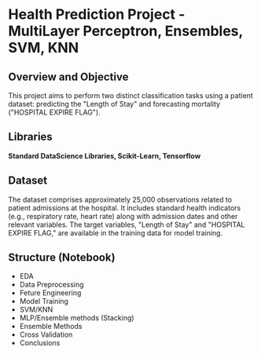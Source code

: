 # Health Prediction Project - MultiLayer Perceptron, Ensembles, SVM, KNN

## Overview and Objective

This project aims to perform two distinct classification tasks using a patient dataset: predicting the "Length of Stay" and forecasting mortality ("HOSPITAL EXPIRE FLAG").

## Libraries
**Standard DataScience Libraries, Scikit-Learn, Tensorflow**

## Dataset

The dataset comprises approximately 25,000 observations related to patient admissions at the hospital. It includes standard health indicators (e.g., respiratory rate, heart rate) along with admission dates and other relevant variables. The target variables, "Length of Stay" and "HOSPITAL EXPIRE FLAG," are available in the training data for model training.

## Structure (Notebook)

- EDA
- Data Preprocessing
- Feture Engineering
- Model Training
- SVM/KNN
- MLP/Ensemble methods (Stacking)
- Ensemble Methods
- Cross Validation
- Conclusions
